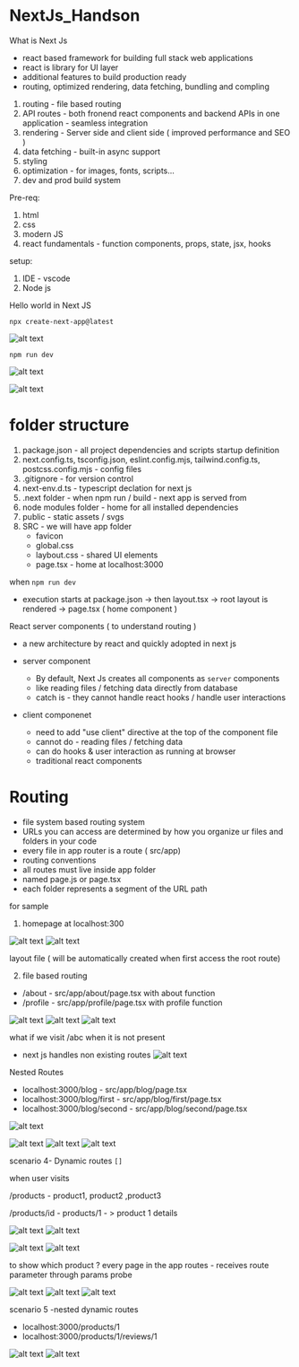 # NextJs_Handson


What is Next Js

 - react based framework for building full stack web applications
 - react is library for UI layer
 - additional features to build production ready
 - routing, optimized rendering, data fetching, bundling and compling



 1. routing - file based routing
 2. API routes - both fronend react components and backend APIs in one application - seamless integration
 3. rendering - Server side and client side ( improved performance and SEO )
 4. data fetching - built-in async support
 5. styling
 6. optimization - for images, fonts, scripts...
 7. dev and prod build system



 Pre-req:
 1. html
 2. css
 3. modern JS
 4. react fundamentals - function components, props, state, jsx, hooks



setup:

1. IDE - vscode
2. Node js


Hello world in Next JS


`npx create-next-app@latest`

![alt text](image.png)

`npm run dev`

![alt text](image-1.png)

![alt text](image-2.png)



# folder structure

1. package.json - all project dependencies and scripts startup definition
2. next.config.ts, tsconfig.json, eslint.config.mjs, tailwind.config.ts, postcss.config.mjs - config files
3. .gitignore - for version control
4. next-env.d.ts - typescript declation for next js
5. .next folder - when npm run / build - next app is served from
6. node modules folder - home for all installed dependencies
7. public - static assets / svgs
8. SRC - we will have app folder
     - favicon
     - global.css
     - laybout.css - shared UI elements
     - page.tsx - home at localhost:3000


when `npm run dev`
 - execution starts at package.json -> then layout.tsx -> root layout is rendered -> page.tsx ( home component )


React server components  ( to understand routing )

 - a new architecture by react and quickly adopted in next js
 - server component
    -  By default, Next Js creates all components as `server` components
    -  like reading files / fetching data directly from database
    - catch is - they cannot handle react hooks / handle user interactions

- client componenet
    - need to add "use client" directive at the top of the component file
    - cannot do - reading files / fetching data
    - can do hooks & user interaction as running at browser
    - traditional react components


# Routing

 - file system based routing system
 - URLs you can access are determined by how you organize ur files and folders in your code
 - every file in app router is a route ( src/app)
 - routing conventions
  - all routes must live inside app folder
  - named page.js or page.tsx
  - each folder represents a segment of the URL path


for sample

1. homepage at localhost:300

![alt text](image-4.png)
![alt text](image-3.png)
 
layout file ( will be automatically created when first access the root route)

2. file based routing
 - /about - src/app/about/page.tsx with about function
 - /profile - src/app/profile/page.tsx with profile function

![alt text](image-7.png)
![alt text](image-6.png)
![alt text](image-5.png)


what if we visit /abc when it is not present
 - next js handles non existing routes
![alt text](image-8.png)


Nested Routes

 - localhost:3000/blog - src/app/blog/page.tsx
 - localhost:3000/blog/first - src/app/blog/first/page.tsx
 - localhost:3000/blog/second - src/app/blog/second/page.tsx

![alt text](image-12.png)

![alt text](image-11.png)
![alt text](image-10.png)
![alt text](image-9.png)


scenario 4- Dynamic routes `[]`

when user visits

/products - product1, product2 ,product3

/products/id
    - products/1 - > product 1 details

![alt text](image-13.png)
![alt text](image-14.png)

![alt text](image-15.png)
![alt text](image-16.png)

to show which product ?
every page in the app routes - receives route parameter through params probe

![alt text](image-18.png)
![alt text](image-17.png)
![alt text](image-19.png)


scenario 5 -nested dynamic routes

 - localhost:3000/products/1
 - localhost:3000/products/1/reviews/1

![alt text](image-21.png)
 ![alt text](image-20.png)